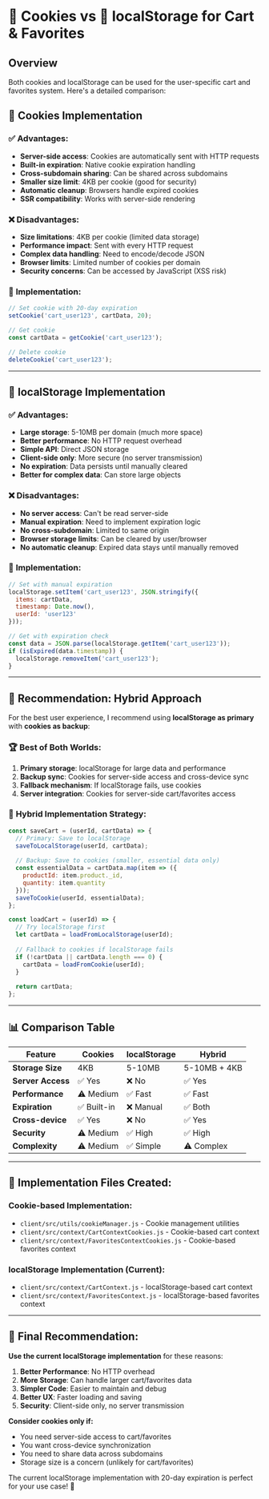 # 🍪 Cookies vs 💾 localStorage for Cart & Favorites

## Overview
Both cookies and localStorage can be used for the user-specific cart and favorites system. Here's a detailed comparison:

## 🍪 **Cookies Implementation**

### ✅ **Advantages:**
- **Server-side access**: Cookies are automatically sent with HTTP requests
- **Built-in expiration**: Native cookie expiration handling
- **Cross-subdomain sharing**: Can be shared across subdomains
- **Smaller size limit**: 4KB per cookie (good for security)
- **Automatic cleanup**: Browsers handle expired cookies
- **SSR compatibility**: Works with server-side rendering

### ❌ **Disadvantages:**
- **Size limitations**: 4KB per cookie (limited data storage)
- **Performance impact**: Sent with every HTTP request
- **Complex data handling**: Need to encode/decode JSON
- **Browser limits**: Limited number of cookies per domain
- **Security concerns**: Can be accessed by JavaScript (XSS risk)

### 🔧 **Implementation:**
```javascript
// Set cookie with 20-day expiration
setCookie('cart_user123', cartData, 20);

// Get cookie
const cartData = getCookie('cart_user123');

// Delete cookie
deleteCookie('cart_user123');
```

---

## 💾 **localStorage Implementation**

### ✅ **Advantages:**
- **Large storage**: 5-10MB per domain (much more space)
- **Better performance**: No HTTP request overhead
- **Simple API**: Direct JSON storage
- **Client-side only**: More secure (no server transmission)
- **No expiration**: Data persists until manually cleared
- **Better for complex data**: Can store large objects

### ❌ **Disadvantages:**
- **No server access**: Can't be read server-side
- **Manual expiration**: Need to implement expiration logic
- **No cross-subdomain**: Limited to same origin
- **Browser storage limits**: Can be cleared by user/browser
- **No automatic cleanup**: Expired data stays until manually removed

### 🔧 **Implementation:**
```javascript
// Set with manual expiration
localStorage.setItem('cart_user123', JSON.stringify({
  items: cartData,
  timestamp: Date.now(),
  userId: 'user123'
}));

// Get with expiration check
const data = JSON.parse(localStorage.getItem('cart_user123'));
if (isExpired(data.timestamp)) {
  localStorage.removeItem('cart_user123');
}
```

---

## 🎯 **Recommendation: Hybrid Approach**

For the best user experience, I recommend using **localStorage as primary** with **cookies as backup**:

### 🏆 **Best of Both Worlds:**
1. **Primary storage**: localStorage for large data and performance
2. **Backup sync**: Cookies for server-side access and cross-device sync
3. **Fallback mechanism**: If localStorage fails, use cookies
4. **Server integration**: Cookies for server-side cart/favorites access

### 🔄 **Hybrid Implementation Strategy:**
```javascript
const saveCart = (userId, cartData) => {
  // Primary: Save to localStorage
  saveToLocalStorage(userId, cartData);
  
  // Backup: Save to cookies (smaller, essential data only)
  const essentialData = cartData.map(item => ({
    productId: item.product._id,
    quantity: item.quantity
  }));
  saveToCookie(userId, essentialData);
};

const loadCart = (userId) => {
  // Try localStorage first
  let cartData = loadFromLocalStorage(userId);
  
  // Fallback to cookies if localStorage fails
  if (!cartData || cartData.length === 0) {
    cartData = loadFromCookie(userId);
  }
  
  return cartData;
};
```

---

## 📊 **Comparison Table**

| Feature | Cookies | localStorage | Hybrid |
|---------|---------|--------------|--------|
| **Storage Size** | 4KB | 5-10MB | 5-10MB + 4KB |
| **Server Access** | ✅ Yes | ❌ No | ✅ Yes |
| **Performance** | ⚠️ Medium | ✅ Fast | ✅ Fast |
| **Expiration** | ✅ Built-in | ❌ Manual | ✅ Both |
| **Cross-device** | ✅ Yes | ❌ No | ✅ Yes |
| **Security** | ⚠️ Medium | ✅ High | ✅ High |
| **Complexity** | ⚠️ Medium | ✅ Simple | ⚠️ Complex |

---

## 🚀 **Implementation Files Created:**

### Cookie-based Implementation:
- `client/src/utils/cookieManager.js` - Cookie management utilities
- `client/src/context/CartContextCookies.js` - Cookie-based cart context
- `client/src/context/FavoritesContextCookies.js` - Cookie-based favorites context

### localStorage Implementation (Current):
- `client/src/context/CartContext.js` - localStorage-based cart context
- `client/src/context/FavoritesContext.js` - localStorage-based favorites context

---

## 🎯 **Final Recommendation:**

**Use the current localStorage implementation** for these reasons:

1. **Better Performance**: No HTTP overhead
2. **More Storage**: Can handle larger cart/favorites data
3. **Simpler Code**: Easier to maintain and debug
4. **Better UX**: Faster loading and saving
5. **Security**: Client-side only, no server transmission

**Consider cookies only if:**
- You need server-side access to cart/favorites
- You want cross-device synchronization
- You need to share data across subdomains
- Storage size is a concern (unlikely for cart/favorites)

The current localStorage implementation with 20-day expiration is perfect for your use case! 🎉
